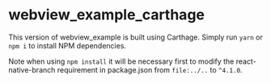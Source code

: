 # webview_example_carthage

This version of webview_example is built using Carthage. Simply run `yarn`
or `npm i` to install NPM dependencies.

Note when using `npm install` it will be necessary first to modify the
react-native-branch requirement in package.json from `file:../..` to
`^4.1.0`.
